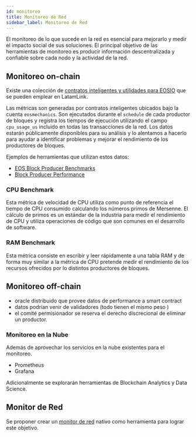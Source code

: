 ```yaml
---
id: monitoreo
title: Monitoreo de Red
sidebar_label: Monitoreo de Red
---
```

El monitoreo de lo que sucede en la red es esencial para mejorarlo y medir el impacto social de sus soluciones. El principal objetivo de las herramientas de monitoreo es producir información descentralizada y confiable sobre cada nodo y la actividad de la red.

## Monitoreo on-chain

Existe una colección de [contratos inteligentes y utilidades para EOSIO](https://eosmechanics.com/)  que se pueden emplear en LatamLink.

Las métricas son generadas por contratos inteligentes ubicados bajo la cuenta `eosmechanics`. Son ejecutados durante el `schedule` de cada productor de bloques y registra los tiempos de ejecución utilizando el campo `cpu_usage_us` incluido en todas las transacciones de la red. Los datos estarán públicamente disponibles para su análisis y lo alentamos a hacerlo para ayudar a identificar problemas y mejorar el rendimiento de los productores de bloques.

Ejemplos de herramientas que utilizan estos datos: 

- [EOS Block Producer Benchmarks](https://www.alohaeos.com/tools/benchmarks) 
- [Block Producer Performance](https://labs.eostitan.com/#/block-producer-performance) 

### CPU Benchmark

Esta métrica de velocidad de CPU utiliza como punto de referencia el tiempo de CPU consumido calculando los números primos de Mersenne. El cálculo de primos es un estándar de la industria para medir el rendimiento de CPU y utiliza operaciones de código que son comunes en el desarrollo de software.

### RAM Benchmark

Esta métrica consiste en escribir y leer rápidamente a una tabla RAM y de forma muy similar a la métrica de CPU pretende medir el rendimiento de los recursos ofrecidos por lo distintos productores de bloques. 

## Monitoreo off-chain

- oracle distribuido que provee datos de performance a smart contract
- datos podrían venir de validadores (todo tienen el mismo peso )
- el comité permisionador se reserva el derecho discrecional de eliminar un productor.

### Monitoreo en la Nube

Además de aprovechar los servicios en la nube existentes para el monitoreo.

 - Prometheus
 - Grafana 

Adicionalmente se explorarán herramientas de Blockchain Analytics y Data Science.


## Monitor de Red

Se proponer crear un [monitor de red](monitor.md) nativo como herramienta para lograr este objetivo. 
 